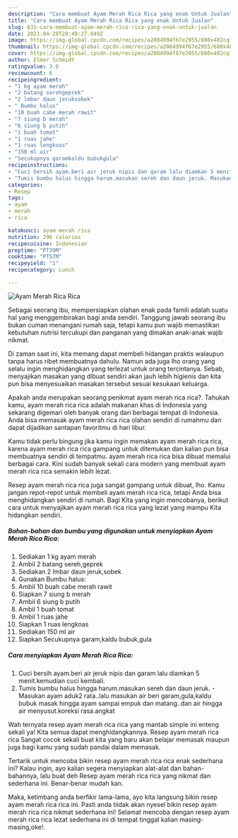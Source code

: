 ```yaml
---
description: "Cara membuat Ayam Merah Rica Rica yang enak Untuk Jualan"
title: "Cara membuat Ayam Merah Rica Rica yang enak Untuk Jualan"
slug: 631-cara-membuat-ayam-merah-rica-rica-yang-enak-untuk-jualan
date: 2021-04-28T20:49:27.049Z
image: https://img-global.cpcdn.com/recipes/a2084994f67e2955/680x482cq70/ayam-merah-rica-rica-foto-resep-utama.jpg
thumbnail: https://img-global.cpcdn.com/recipes/a2084994f67e2955/680x482cq70/ayam-merah-rica-rica-foto-resep-utama.jpg
cover: https://img-global.cpcdn.com/recipes/a2084994f67e2955/680x482cq70/ayam-merah-rica-rica-foto-resep-utama.jpg
author: Elmer Schmidt
ratingvalue: 3.6
reviewcount: 6
recipeingredient:
- "1 kg ayam merah"
- "2 batang serehgeprek"
- "2 lmbar daun jeruksobek"
- " Bumbu halus"
- "10 buah cabe merah rawit"
- "7 siung b merah"
- "6 siung b putih"
- "1 buah tomat"
- "1 ruas jahe"
- "1 ruas lengkoas"
- "150 ml air"
- "Secukupnya garamkaldu bubukgula"
recipeinstructions:
- "Cuci bersih ayam.beri air jeruk nipis dan garam lalu diamkan 5 menit.kemudian cuci kembali."
- "Tumis bumbu halus hingga harum.masukan sereh dan daun jeruk. Masukan ayam aduk2 rata..lalu masukan air beri garam,gula,kaldu bubuk masak hingga ayam sampai empuk dan matang..dan air hingga air menyusut.koreksi rasa.angkat"
categories:
- Resep
tags:
- ayam
- merah
- rica

katakunci: ayam merah rica 
nutrition: 296 calories
recipecuisine: Indonesian
preptime: "PT39M"
cooktime: "PT57M"
recipeyield: "1"
recipecategory: Lunch

---
```



![Ayam Merah Rica Rica](https://img-global.cpcdn.com/recipes/a2084994f67e2955/680x482cq70/ayam-merah-rica-rica-foto-resep-utama.jpg)

Sebagai seorang ibu, mempersiapkan olahan enak pada famili adalah suatu hal yang menggembirakan bagi anda sendiri. Tanggung jawab seorang ibu bukan cuman menangani rumah saja, tetapi kamu pun wajib memastikan kebutuhan nutrisi tercukupi dan panganan yang dimakan anak-anak wajib nikmat.

Di zaman  saat ini, kita memang dapat membeli hidangan praktis walaupun tanpa harus ribet membuatnya dahulu. Namun ada juga lho orang yang selalu ingin menghidangkan yang terlezat untuk orang tercintanya. Sebab, menyajikan masakan yang dibuat sendiri akan jauh lebih higienis dan kita pun bisa menyesuaikan masakan tersebut sesuai kesukaan keluarga. 



Apakah anda merupakan seorang penikmat ayam merah rica rica?. Tahukah kamu, ayam merah rica rica adalah makanan khas di Indonesia yang sekarang digemari oleh banyak orang dari berbagai tempat di Indonesia. Anda bisa memasak ayam merah rica rica olahan sendiri di rumahmu dan dapat dijadikan santapan favoritmu di hari libur.

Kamu tidak perlu bingung jika kamu ingin memakan ayam merah rica rica, karena ayam merah rica rica gampang untuk ditemukan dan kalian pun bisa membuatnya sendiri di tempatmu. ayam merah rica rica bisa dibuat memalui berbagai cara. Kini sudah banyak sekali cara modern yang membuat ayam merah rica rica semakin lebih lezat.

Resep ayam merah rica rica juga sangat gampang untuk dibuat, lho. Kamu jangan repot-repot untuk membeli ayam merah rica rica, tetapi Anda bisa menghidangkan sendiri di rumah. Bagi Kita yang ingin mencobanya, berikut cara untuk menyajikan ayam merah rica rica yang lezat yang mampu Kita hidangkan sendiri.

<!--inarticleads1-->

##### Bahan-bahan dan bumbu yang digunakan untuk menyiapkan Ayam Merah Rica Rica:

1. Sediakan 1 kg ayam merah
1. Ambil 2 batang sereh,geprek
1. Sediakan 2 lmbar daun jeruk,sobek
1. Gunakan  Bumbu halus:
1. Ambil 10 buah cabe merah rawit
1. Siapkan 7 siung b merah
1. Ambil 6 siung b putih
1. Ambil 1 buah tomat
1. Ambil 1 ruas jahe
1. Siapkan 1 ruas lengkoas
1. Sediakan 150 ml air
1. Siapkan Secukupnya garam,kaldu bubuk,gula




<!--inarticleads2-->

##### Cara menyiapkan Ayam Merah Rica Rica:

1. Cuci bersih ayam.beri air jeruk nipis dan garam lalu diamkan 5 menit.kemudian cuci kembali.
1. Tumis bumbu halus hingga harum.masukan sereh dan daun jeruk. - Masukan ayam aduk2 rata..lalu masukan air beri garam,gula,kaldu bubuk masak hingga ayam sampai empuk dan matang..dan air hingga air menyusut.koreksi rasa.angkat




Wah ternyata resep ayam merah rica rica yang mantab simple ini enteng sekali ya! Kita semua dapat menghidangkannya. Resep ayam merah rica rica Sangat cocok sekali buat kita yang baru akan belajar memasak maupun juga bagi kamu yang sudah pandai dalam memasak.

Tertarik untuk mencoba bikin resep ayam merah rica rica enak sederhana ini? Kalau ingin, ayo kalian segera menyiapkan alat-alat dan bahan-bahannya, lalu buat deh Resep ayam merah rica rica yang nikmat dan sederhana ini. Benar-benar mudah kan. 

Maka, ketimbang anda berfikir lama-lama, ayo kita langsung bikin resep ayam merah rica rica ini. Pasti anda tiidak akan nyesel bikin resep ayam merah rica rica nikmat sederhana ini! Selamat mencoba dengan resep ayam merah rica rica lezat sederhana ini di tempat tinggal kalian masing-masing,oke!.

